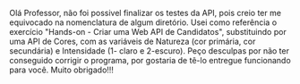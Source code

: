 Olá Professor, não foi possivel finalizar os testes da API, pois creio ter me equivocado na nomenclatura de algum diretório. Usei como referência o exercício "Hands-on - Criar uma Web API de Candidatos", substituindo por uma API de Cores, com as variáveis de Natureza (cor primária, cor secundária) e Intensidade (1- claro e 2-escuro). Peço desculpas por não ter conseguido corrigir o programa, por gostaria de tê-lo entregue funcionando para você. Muito obrigado!!!

